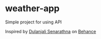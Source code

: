 # weather-app
Simple project for using API

Inspired by [Dulanjali Senarathna](https://www.behance.net/dulanjasenarathna) on [Behance](https://www.behance.net/gallery/170222325/React-Js-Weather-App/modules/960414663)